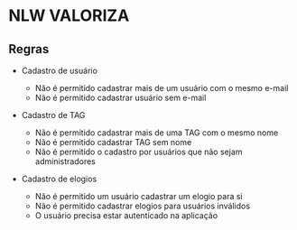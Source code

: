 # NLW VALORIZA

## Regras

- Cadastro de usuário
    - Não é permitido cadastrar mais de um usuário com o mesmo e-mail
    - Não é permitido cadastrar usuário sem e-mail

- Cadastro de TAG
    - Não é permitido cadastrar mais de uma TAG com o mesmo nome
    - Não é permitido cadastrar TAG sem nome
    - Não é permitido o cadastro por usuários que não sejam administradores

- Cadastro de elogios
    - Não é permitido um usuário cadastrar um elogio para si
    - Não é permitido cadastrar elogios para usuários inválidos
    - O usuário precisa estar autenticado na aplicação


